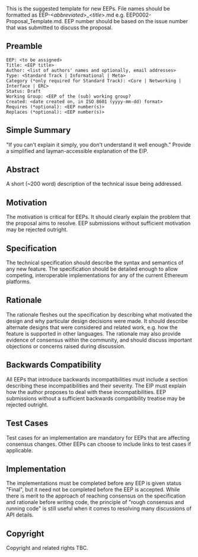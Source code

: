 This is the suggested template for new EEPs. File names should be formatted as EEP<nnnn>-<_abbreviated_>_<_title_>.md e.g. EEP0002-Proposal_Template.md. EEP number should be based on the issue number that was submitted to discuss the proposal.

## Preamble

    EEP: <to be assigned>
    Title: <EEP title>
    Author: <list of authors' names and optionally, email addresses>
    Type: <Standard Track | Informational | Meta>
    Category (*only required for Standard Track): <Core | Networking | Interface | ERC> 
    Status: Draft
    Working Group: <EEP of the (sub) working group?
    Created: <date created on, in ISO 8601 (yyyy-mm-dd) format>
    Requires (*optional): <EEP number(s)>
    Replaces (*optional): <EEP number(s)>

## Simple Summary
"If you can't explain it simply, you don't understand it well enough." Provide a simplified and layman-accessible explanation of the EIP.

## Abstract
A short (~200 word) description of the technical issue being addressed.

## Motivation
The motivation is critical for EEPs. It should clearly explain the problem that the proposal aims to resolve. EEP submissions without sufficient motivation may be rejected outright.

## Specification
The technical specification should describe the syntax and semantics of any new feature. The specification should be detailed enough to allow competing, interoperable implementations for any of the current Ethereum platforms.

## Rationale
The rationale fleshes out the specification by describing what motivated the design and why particular design decisions were made. It should describe alternate designs that were considered and related work, e.g. how the feature is supported in other languages. The rationale may also provide evidence of consensus within the community, and should discuss important objections or concerns raised during discussion.

## Backwards Compatibility
All EEPs that introduce backwards incompatibilities must include a section describing these incompatibilities and their severity. The EIP must explain how the author proposes to deal with these incompatibilities. EEP submissions without a sufficient backwards compatibility treatise may be rejected outright.

## Test Cases
Test cases for an implementation are mandatory for EEPs that are affecting consensus changes. Other EEPs can choose to include links to test cases if applicable.

## Implementation
The implementations must be completed before any EEP is given status "Final", but it need not be completed before the EEP is accepted. While there is merit to the approach of reaching consensus on the specification and rationale before writing code, the principle of "rough consensus and running code" is still useful when it comes to resolving many discussions of API details.

## Copyright
Copyright and related rights TBC.
